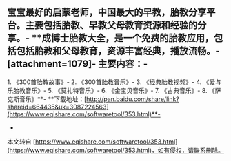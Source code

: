 宝宝最好的启蒙老师，中国最大的早教，胎教分享平台。主要包括胎教、早教父母教育资源和经验的分享。-
**成博士胎教大全，是一个免费的胎教应用，包括包括胎教和父母教育，资源丰富经典，播放流畅。-
\[attachment=1079\]-
主要内容：-
-
1\. 《300首胎教故事》-
2\. 《300首胎教音乐》-
3\. 《经典胎教视频》-
4\. 《爱与乐胎教音乐》-
5\. 《莫扎特音乐》-
6\. 《金宝贝音乐》-
7\. 《古典音乐》-
8\. 《萨克斯音乐》**-
**下载地址：[http://pan.baidu.com/share/link?shareid=664435&uk=3087224563](https://www.eqishare.com/softwaretool/353.html)**-

-

本文转自 [https://www.eqishare.com/softwaretool/353.html](https://www.eqishare.com/softwaretool/353.html)，如有侵权，请联系删除。